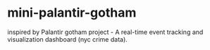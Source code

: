 # mini-palantir-gotham
inspired by Palantir gotham project - A real-time event tracking and visualization dashboard (nyc crime data).

